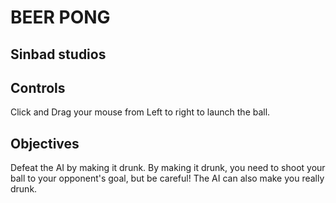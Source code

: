 # BEER PONG

## Sinbad studios


## Controls

Click and Drag your mouse from Left to right to launch the ball.

## Objectives

Defeat the AI by making it drunk. By making it drunk, you need to shoot your ball to your opponent's goal, but be careful! The AI can also make you really drunk.

